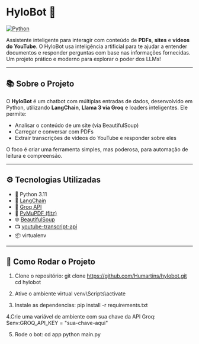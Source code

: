 # HyloBot 🤖

[![Python](https://img.shields.io/badge/Python-3.11-blue?logo=python&logoColor=white)](https://www.python.org/)

Assistente inteligente para interagir com conteúdo de **PDFs**, **sites** e **vídeos do YouTube**. O HyloBot usa inteligência artificial para te ajudar a entender documentos e responder perguntas com base nas informações fornecidas. Um projeto prático e moderno para explorar o poder dos LLMs!

---

## 📚 Sobre o Projeto

O **HyloBot** é um chatbot com múltiplas entradas de dados, desenvolvido em Python, utilizando **LangChain**, **Llama 3 via Groq** e loaders inteligentes. Ele permite:

- Analisar o conteúdo de um site (via BeautifulSoup)
- Carregar e conversar com PDFs
- Extrair transcrições de vídeos do YouTube e responder sobre eles

O foco é criar uma ferramenta simples, mas poderosa, para automação de leitura e compreensão.

---

## ⚙️ Tecnologias Utilizadas

- 🐍 Python 3.11
- 🧠 [LangChain](https://www.langchain.com/)
- 🔗 [Groq API](https://console.groq.com/)
- 📄 [PyMuPDF (fitz)](https://pymupdf.readthedocs.io/)
- 🌐 [BeautifulSoup](https://www.crummy.com/software/BeautifulSoup/)
- 📺 [youtube-transcript-api](https://pypi.org/project/youtube-transcript-api/)
- 📦 virtualenv

---

## 🚀 Como Rodar o Projeto

1. Clone o repositório:
git clone https://github.com/Humartins/hylobot.git
cd hylobot

2. Ative o ambiente virtual 
venv\Scripts\activate

3. Instale as dependencias:
pip install -r requirements.txt

4.Crie uma variável de ambiente com sua chave da API Groq:
$env:GROQ_API_KEY = "sua-chave-aqui"

5. Rode o bot:
cd app
python main.py
